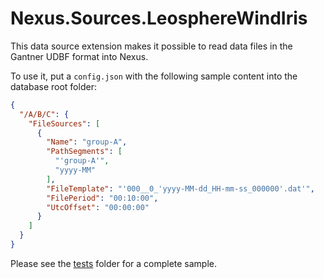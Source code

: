# Nexus.Sources.LeosphereWindIris

This data source extension makes it possible to read data files in the Gantner UDBF format into Nexus.

To use it, put a `config.json` with the following sample content into the database root folder:

```json
{
  "/A/B/C": {
    "FileSources": [
      {
        "Name": "group-A",
        "PathSegments": [
          "'group-A'",
          "yyyy-MM"
        ],
        "FileTemplate": "'000__0_'yyyy-MM-dd_HH-mm-ss_000000'.dat'",
        "FilePeriod": "00:10:00",
        "UtcOffset": "00:00:00"
      }
    ]
  }
}
```

Please see the [tests](tests/Nexus.Sources.LeosphereWindIris.Tests) folder for a complete sample.